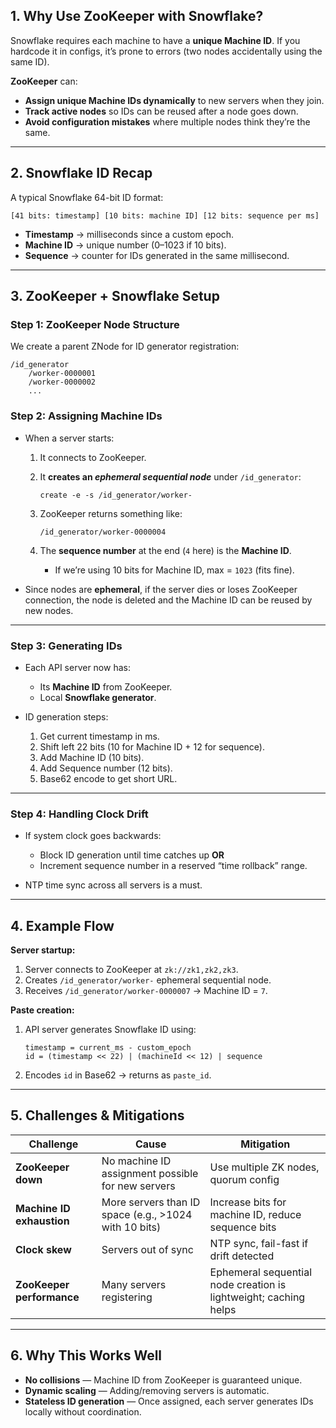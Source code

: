 ## 1. Why Use ZooKeeper with Snowflake?

Snowflake requires each machine to have a **unique Machine ID**.
If you hardcode it in configs, it’s prone to errors (two nodes accidentally using the same ID).

**ZooKeeper** can:

* **Assign unique Machine IDs dynamically** to new servers when they join.
* **Track active nodes** so IDs can be reused after a node goes down.
* **Avoid configuration mistakes** where multiple nodes think they’re the same.

---

## 2. Snowflake ID Recap

A typical Snowflake 64-bit ID format:

```
[41 bits: timestamp] [10 bits: machine ID] [12 bits: sequence per ms]
```

* **Timestamp** → milliseconds since a custom epoch.
* **Machine ID** → unique number (0–1023 if 10 bits).
* **Sequence** → counter for IDs generated in the same millisecond.

---

## 3. ZooKeeper + Snowflake Setup

### Step 1: ZooKeeper Node Structure

We create a parent ZNode for ID generator registration:

```
/id_generator
    /worker-0000001
    /worker-0000002
    ...
```

### Step 2: Assigning Machine IDs

* When a server starts:

  1. It connects to ZooKeeper.
  2. It **creates an *ephemeral sequential node*** under `/id_generator`:

     ```
     create -e -s /id_generator/worker-
     ```
  3. ZooKeeper returns something like:

     ```
     /id_generator/worker-0000004
     ```
  4. The **sequence number** at the end (`4` here) is the **Machine ID**.

     * If we’re using 10 bits for Machine ID, max = `1023` (fits fine).
* Since nodes are **ephemeral**, if the server dies or loses ZooKeeper connection, the node is deleted and the Machine ID can be reused by new nodes.

---

### Step 3: Generating IDs

* Each API server now has:

  * Its **Machine ID** from ZooKeeper.
  * Local **Snowflake generator**.
* ID generation steps:

  1. Get current timestamp in ms.
  2. Shift left 22 bits (10 for Machine ID + 12 for sequence).
  3. Add Machine ID (10 bits).
  4. Add Sequence number (12 bits).
  5. Base62 encode to get short URL.

---

### Step 4: Handling Clock Drift

* If system clock goes backwards:

  * Block ID generation until time catches up **OR**
  * Increment sequence number in a reserved “time rollback” range.
* NTP time sync across all servers is a must.

---

## 4. Example Flow

**Server startup:**

1. Server connects to ZooKeeper at `zk://zk1,zk2,zk3`.
2. Creates `/id_generator/worker-` ephemeral sequential node.
3. Receives `/id_generator/worker-0000007` → Machine ID = `7`.

**Paste creation:**

1. API server generates Snowflake ID using:

   ```
   timestamp = current_ms - custom_epoch
   id = (timestamp << 22) | (machineId << 12) | sequence
   ```
2. Encodes `id` in Base62 → returns as `paste_id`.

---

## 5. Challenges & Mitigations

| Challenge                 | Cause                                                 | Mitigation                                                       |
| ------------------------- | ----------------------------------------------------- | ---------------------------------------------------------------- |
| **ZooKeeper down**        | No machine ID assignment possible for new servers     | Use multiple ZK nodes, quorum config                             |
| **Machine ID exhaustion** | More servers than ID space (e.g., >1024 with 10 bits) | Increase bits for machine ID, reduce sequence bits               |
| **Clock skew**            | Servers out of sync                                   | NTP sync, fail-fast if drift detected                            |
| **ZooKeeper performance** | Many servers registering                              | Ephemeral sequential node creation is lightweight; caching helps |

---

## 6. Why This Works Well

* **No collisions** — Machine ID from ZooKeeper is guaranteed unique.
* **Dynamic scaling** — Adding/removing servers is automatic.
* **Stateless ID generation** — Once assigned, each server generates IDs locally without coordination.

